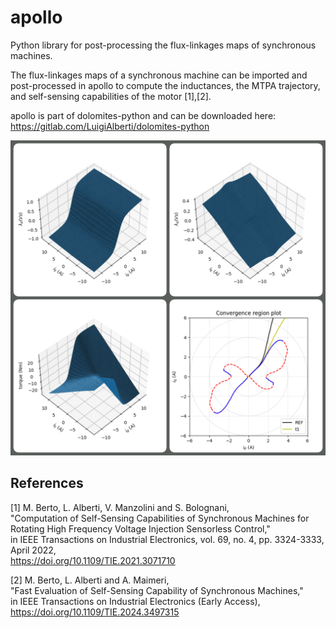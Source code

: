 # apollo
Python library for post-processing the flux-linkages maps of synchronous machines.

The flux-linkages maps of a synchronous machine can be imported and post-processed in apollo to compute the inductances, the MTPA trajectory, and self-sensing capabilities of the motor [1],[2].

apollo is part of dolomites-python and can be downloaded here:\
https://gitlab.com/LuigiAlberti/dolomites-python

![alt text](apollo.png?raw=true "Title")


## References
[1] M. Berto, L. Alberti, V. Manzolini and S. Bolognani,\
"Computation of Self-Sensing Capabilities of Synchronous Machines for Rotating High Frequency Voltage Injection Sensorless Control,"\
in IEEE Transactions on Industrial Electronics, vol. 69, no. 4, pp. 3324-3333, April 2022,\
https://doi.org/10.1109/TIE.2021.3071710

[2] M. Berto, L. Alberti and A. Maimeri,\
"Fast Evaluation of Self-Sensing Capability of Synchronous Machines,"\
in IEEE Transactions on Industrial Electronics (Early Access),\
https://doi.org/10.1109/TIE.2024.3497315